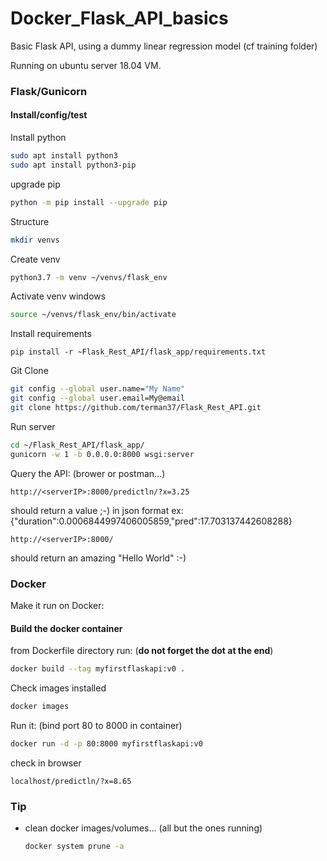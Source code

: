 # Docker_Flask_API_basics

Basic Flask API, using a dummy linear regression model (cf training folder)

Running on ubuntu server 18.04 VM.

### Flask/Gunicorn

#### Install/config/test

Install python

```bash
sudo apt install python3
sudo apt install python3-pip
```

upgrade pip

```bash
python -m pip install --upgrade pip
```

Structure

```bash
mkdir venvs
```

Create venv

```bash
python3.7 -m venv ~/venvs/flask_env
```

Activate venv windows

```bash
source ~/venvs/flask_env/bin/activate
```

Install requirements

```
pip install -r ~Flask_Rest_API/flask_app/requirements.txt
```

Git Clone 

```bash
git config --global user.name="My Name"
git config --global user.email=My@email
git clone https://github.com/terman37/Flask_Rest_API.git
```

Run server

```bash
cd ~/Flask_Rest_API/flask_app/
gunicorn -w 1 -b 0.0.0.0:8000 wsgi:server
```

Query the API: (brower or postman...)

```
http://<serverIP>:8000/predictln/?x=3.25
```

should return a value ;-) in json format ex: {"duration":0.0006844997406005859,"pred":17.703137442608288}

```
http://<serverIP>:8000/
```

should return an amazing "Hello World" :-)





### Docker

Make it run on Docker:

#### Build the docker container 

from Dockerfile directory run: (**do not forget the dot at the end**)

```bash
docker build --tag myfirstflaskapi:v0 .
```

Check images installed

```bash
docker images
```

Run it: (bind port 80 to 8000 in container)

```bash
docker run -d -p 80:8000 myfirstflaskapi:v0
```

check in browser

```
localhost/predictln/?x=8.65
```





### Tip

- clean docker images/volumes... (all but the ones running)

  ```bash
  docker system prune -a
  ```

  